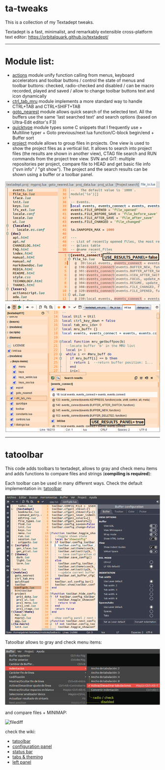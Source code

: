 # ta-tweaks

This is a collection of my Textadept tweaks.

Textadept is a fast, minimalist, and remarkably extensible cross-platform text editor: https://orbitalquark.github.io/textadept/

***

# Module list:

* [actions](https://github.com/gabdub/ta-tweaks/wiki/actions) module unify function calling from menus, keyboard accelerators and toolbar buttons / control the state of menus and toolbar buttons: checked, radio-checked and disabled / can be macro recorded, played and saved / allow to change toolbar buttons text and icon dynamically
* [ctrl_tab_mru](https://github.com/gabdub/ta-tweaks/wiki/ctrl_tab_mru-module) module implements a more standard way to handle CTRL+TAB and CTRL+SHIFT+TAB
* [goto_nearest](https://github.com/gabdub/ta-tweaks/wiki/goto_nearest-module) module allows quick search of the selected text. All the buffers use the same 'last searched text' and search options (based on Ultra-Edit editor's F3)
* [quicktype](https://github.com/gabdub/ta-tweaks/wiki/quicktype-module) module types some C snippets that I frequently use + Multiline typer + Goto previous/next lua function/C-block begin/end + Buffer sort
* [project](https://github.com/gabdub/ta-tweaks/wiki/project-module) module allows to group files in projects. One view is used to show the project files as a vertical list. It allows to search into project files (the results are shown in another view),
  CTAG file search and RUN commands from the project tree view. SVN and GIT: multiple repositories per project, compare file to HEAD and get basic file info ("svn info" / "git show"). The project and the search results can be shown using a buffer or a toolbar panel.

![file search](https://github.com/gabdub/ta-tweaks/blob/master/screencapt/ta_search.png "Search text in Project files")

***

# tatoolbar
This code adds toolbars to textadept, allows to gray and check menu items and adds functions to
compare files and strings (__compiling is required__):

Each toolbar can be used in many different ways. Check the default implementation in: [tatoolbar](https://github.com/gabdub/ta-tweaks/wiki/tatoolbar)

![4 toolbars in action](https://github.com/gabdub/ta-tweaks/blob/master/screencapt/tab-win12.png "4 toolbars in action")

Tatoolbar allows to gray and check menu items:

![Menu changes](https://github.com/gabdub/ta-tweaks/blob/master/screencapt/ttbmenu.png "Menu changes")

and compare files + MINIMAP:

![filediff](https://github.com/gabdub/ta-tweaks/wiki/img/filediff.png "File diff")

check the wiki:
* [tatoolbar](https://github.com/gabdub/ta-tweaks/wiki/tatoolbar)
* [configuration panel](https://github.com/gabdub/ta-tweaks/wiki/tatoolbar---configuration-panel)
* [status bar](https://github.com/gabdub/ta-tweaks/wiki/tatoolbar---status-bar)
* [tabs & theming](https://github.com/gabdub/ta-tweaks/wiki/tatoolbar---tabs-&-theming)
* [left panel](https://github.com/gabdub/ta-tweaks/wiki/tatoolbar---left-panel)
